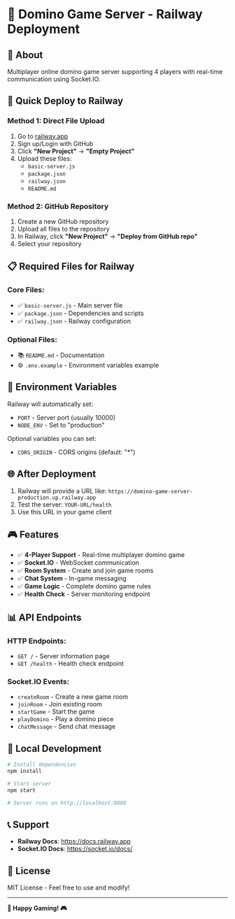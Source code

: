# 🚂 Domino Game Server - Railway Deployment

## 🎲 About
Multiplayer online domino game server supporting 4 players with real-time communication using Socket.IO.

## 🚀 Quick Deploy to Railway

### Method 1: Direct File Upload
1. Go to [railway.app](https://railway.app)
2. Sign up/Login with GitHub
3. Click **"New Project"** → **"Empty Project"**
4. Upload these files:
   - `basic-server.js`
   - `package.json`
   - `railway.json`
   - `README.md`

### Method 2: GitHub Repository
1. Create a new GitHub repository
2. Upload all files to the repository
3. In Railway, click **"New Project"** → **"Deploy from GitHub repo"**
4. Select your repository

## 📋 Required Files for Railway

### Core Files:
- ✅ `basic-server.js` - Main server file
- ✅ `package.json` - Dependencies and scripts
- ✅ `railway.json` - Railway configuration

### Optional Files:
- 📚 `README.md` - Documentation
- ⚙️ `.env.example` - Environment variables example

## 🔧 Environment Variables

Railway will automatically set:
- `PORT` - Server port (usually 10000)
- `NODE_ENV` - Set to "production"

Optional variables you can set:
- `CORS_ORIGIN` - CORS origins (default: "*")

## 🌐 After Deployment

1. Railway will provide a URL like: `https://domino-game-server-production.up.railway.app`
2. Test the server: `YOUR-URL/health`
3. Use this URL in your game client

## 🎮 Features

- ✅ **4-Player Support** - Real-time multiplayer domino game
- ✅ **Socket.IO** - WebSocket communication
- ✅ **Room System** - Create and join game rooms
- ✅ **Chat System** - In-game messaging
- ✅ **Game Logic** - Complete domino game rules
- ✅ **Health Check** - Server monitoring endpoint

## 📊 API Endpoints

### HTTP Endpoints:
- `GET /` - Server information page
- `GET /health` - Health check endpoint

### Socket.IO Events:
- `createRoom` - Create a new game room
- `joinRoom` - Join existing room
- `startGame` - Start the game
- `playDomino` - Play a domino piece
- `chatMessage` - Send chat message

## 🔧 Local Development

```bash
# Install dependencies
npm install

# Start server
npm start

# Server runs on http://localhost:8080
```

## 📞 Support

- **Railway Docs**: https://docs.railway.app
- **Socket.IO Docs**: https://socket.io/docs/

## 📄 License

MIT License - Feel free to use and modify!

---

**🎲 Happy Gaming! 🎮**
